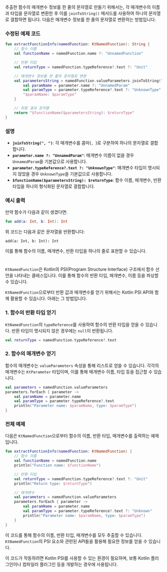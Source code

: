 

#

추출한 함수의 매개변수 정보를 한 줄의 문자열로 만들기 위해서는, 각 매개변수의 이름과 타입을 문자열로 변환한 후 이를 `joinToString()` 메서드를 사용하여 하나의 문자열로 결합하면 됩니다. 다음은 매개변수 정보를 한 줄의 문자열로 변환하는 방법입니다.

### 수정된 예제 코드

```kotlin
fun extractFunctionInfo(namedFunction: KtNamedFunction): String {
    // 함수 이름
    val functionName = namedFunction.name ?: "UnnamedFunction"

    // 반환 타입
    val returnType = namedFunction.typeReference?.text ?: "Unit"

    // 매개변수 정보를 한 줄의 문자열로 변환
    val parametersString = namedFunction.valueParameters.joinToString(", ") { parameter ->
        val paramName = parameter.name ?: "UnnamedParam"
        val paramType = parameter.typeReference?.text ?: "UnknownType"
        "$paramName: $paramType"
    }

    // 최종 결과 문자열
    return "$functionName($parametersString): $returnType"
}
```

### 설명
- **`joinToString(", ")`**: 각 매개변수를 콤마(`, `)로 구분하여 하나의 문자열로 결합합니다.
- **`parameter.name ?: "UnnamedParam"`**: 매개변수 이름이 없을 경우 `UnnamedParam`을 기본값으로 사용합니다.
- **`parameter.typeReference?.text ?: "UnknownType"`**: 매개변수 타입이 명시되지 않았을 경우 `UnknownType`을 기본값으로 사용합니다.
- **`$functionName($parametersString): $returnType`**: 함수 이름, 매개변수, 반환 타입을 하나의 형식화된 문자열로 결합합니다.

### 예시 출력

만약 함수가 다음과 같이 생겼다면:

```kotlin
fun add(a: Int, b: Int): Int
```

위 코드는 다음과 같은 문자열을 반환합니다:

```
add(a: Int, b: Int): Int
```

이를 통해 함수의 이름, 매개변수, 반환 타입을 하나의 줄로 표현할 수 있습니다.
#

`KtNamedFunction`은 Kotlin의 PSI(Program Structure Interface) 구조에서 함수 선언을 나타내는 클래스입니다. 이를 통해 함수의 반환 타입, 매개변수, 이름 등을 파싱할 수 있습니다.

`KtNamedFunction`으로부터 반환 값과 매개변수를 얻기 위해서는 Kotlin PSI API와 함께 활용할 수 있습니다. 아래는 그 방법입니다.

### 1. 함수의 반환 타입 얻기

`KtNamedFunction`의 `typeReference`를 사용하여 함수의 반환 타입을 얻을 수 있습니다. 반환 타입이 명시되지 않은 경우에는 `null`이 반환됩니다.

```kotlin
val returnType = namedFunction.typeReference?.text
```

### 2. 함수의 매개변수 얻기

함수의 매개변수는 `valueParameters` 속성을 통해 리스트로 얻을 수 있습니다. 각각의 매개변수는 `KtParameter` 타입이며, 이를 통해 매개변수 이름, 타입 등을 접근할 수 있습니다.

```kotlin
val parameters = namedFunction.valueParameters
parameters.forEach { parameter ->
    val paramName = parameter.name
    val paramType = parameter.typeReference?.text
    println("Parameter name: $paramName, type: $paramType")
}
```

### 전체 예제

다음은 `KtNamedFunction`으로부터 함수의 이름, 반환 타입, 매개변수를 출력하는 예제입니다.

```kotlin
fun extractFunctionInfo(namedFunction: KtNamedFunction) {
    // 함수 이름
    val functionName = namedFunction.name
    println("Function name: $functionName")

    // 반환 타입
    val returnType = namedFunction.typeReference?.text ?: "Unit"
    println("Return type: $returnType")

    // 매개변수
    val parameters = namedFunction.valueParameters
    parameters.forEach { parameter ->
        val paramName = parameter.name
        val paramType = parameter.typeReference?.text ?: "Unknown"
        println("Parameter name: $paramName, type: $paramType")
    }
}
```

이 코드를 통해 함수의 이름, 반환 타입, 매개변수를 모두 추출할 수 있습니다. `KtNamedFunction`의 PSI 요소와 관련된 API들을 활용해 필요한 정보를 얻을 수 있습니다.

이 코드가 작동하려면 Kotlin PSI를 사용할 수 있는 환경이 필요하며, 보통 Kotlin 플러그인이나 컴파일러 플러그인 등을 개발하는 경우에 사용됩니다.